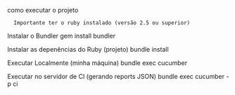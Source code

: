 como executar o projeto

      Importante ter o ruby instalado (versão 2.5 ou superior)

Instalar o Bundler
gem install bundler

Instalar as depenências do Ruby (projeto)
bundle install

Executar Localmente (minha máquina)
bundle exec cucumber

Executar no servidor de CI (gerando reports JSON)
bundle exec cucumber -p ci
